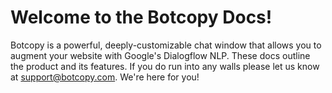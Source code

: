 # Welcome to the Botcopy Docs!

Botcopy is a powerful, deeply-customizable chat window that allows you to augment your website with Google's Dialogflow NLP. These docs outline the product and its features. If you do run into any walls please let us know at support@botcopy.com. We're here for you!
